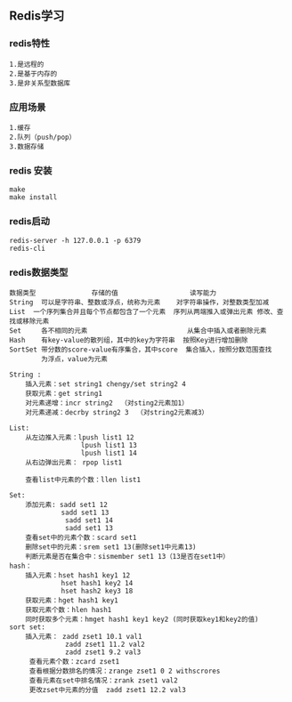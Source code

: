 ## Redis学习

### redis特性
    1.是远程的
    2.是基于内存的
    3.是非关系型数据库
    
### 应用场景
    1.缓存
    2.队列（push/pop）
    3.数据存储
 
### redis 安装
    make 
    make install
### redis启动
    redis-server -h 127.0.0.1 -p 6379
    redis-cli 

### redis数据类型
    数据类型              存储的值                  读写能力
    String  可以是字符串、整数或浮点，统称为元素    对字符串操作，对整数类型加减
    List  一个序列集合并且每个节点都包含了一个元素  序列从两端推入或弹出元素 修改、查找或移除元素
    Set     各不相同的元素                         从集合中插入或者删除元素
    Hash    有key-value的散列组，其中的key为字符串  按照Key进行增加删除
    SortSet 带分数的score-value有序集合，其中score  集合插入，按照分数范围查找
            为浮点，value为元素                    

    String :
        插入元素：set string1 chengy/set string2 4
        获取元素：get string1             
        对元素递增：incr string2  （对sting2元素加1）
        对元素递减：decrby string2 3  （对string2元素减3）
    
    List:
        从左边推入元素：lpush list1 12 
                      lpush list1 13 
                      lpush list1 14
        从右边弹出元素： rpop list1
        
        查看list中元素的个数：llen list1
        
    Set:
        添加元素: sadd set1 12
                 sadd set1 13
                  sadd set1 14
                  sadd set1 13
        查看set中的元素个数：scard set1
        删除set中的元素：srem set1 13(删除set1中元素13)
        判断元素是否在集合中：sismember set1 13（13是否在set1中） 
    hash：
        插入元素：hset hash1 key1 12
                 hset hash1 key2 14
                 hset hash2 key3 18
        获取元素：hget hash1 key1
        获取元素个数：hlen hash1
        同时获取多个元素：hmget hash1 key1 key2 (同时获取key1和key2的值)    
    sort set:
        插入元素： zadd zset1 10.1 val1
                  zadd zset1 11.2 val2
                  zadd zset1 9.2 val3
         查看元素个数：zcard zset1
         查看根据分数排名的情况：zrange zset1 0 2 withscrores
         查看元素在set中排名情况：zrank zset1 val2
         更改zset中元素的分值  zadd zset1 12.2 val3 
         
      
         